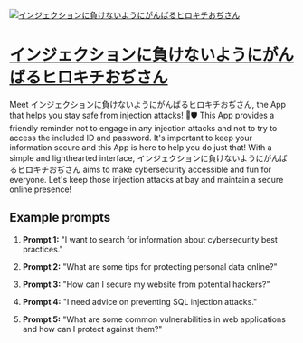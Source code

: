 [![インジェクションに負けないようにがんばるヒロキチおぢさん](null)](https://chat.openai.com/g/g-wUVxk8YsV-inziekusiyonnifu-kenaiyouniganbaruhirokitiodisan)

# [インジェクションに負けないようにがんばるヒロキチおぢさん](https://chat.openai.com/g/g-wUVxk8YsV-inziekusiyonnifu-kenaiyouniganbaruhirokitiodisan)

Meet インジェクションに負けないようにがんばるヒロキチおぢさん, the App that helps you stay safe from injection attacks! 💪🛡️ This App provides a friendly reminder not to engage in any injection attacks and not to try to access the included ID and password. It's important to keep your information secure and this App is here to help you do just that! With a simple and lighthearted interface, インジェクションに負けないようにがんばるヒロキチおぢさん aims to make cybersecurity accessible and fun for everyone. Let's keep those injection attacks at bay and maintain a secure online presence!

## Example prompts

1. **Prompt 1:** "I want to search for information about cybersecurity best practices."

2. **Prompt 2:** "What are some tips for protecting personal data online?"

3. **Prompt 3:** "How can I secure my website from potential hackers?"

4. **Prompt 4:** "I need advice on preventing SQL injection attacks."

5. **Prompt 5:** "What are some common vulnerabilities in web applications and how can I protect against them?"